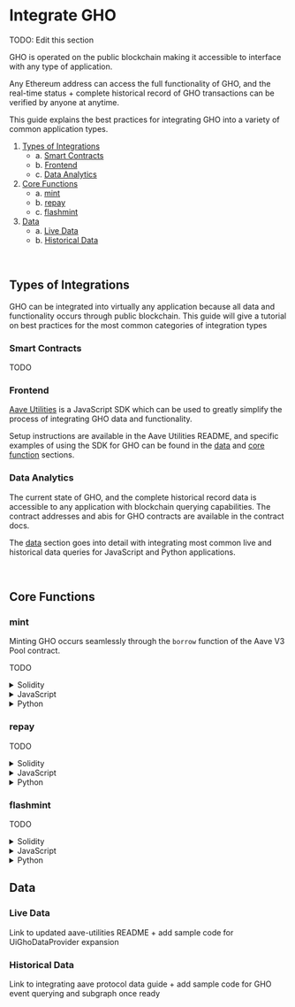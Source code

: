 # Integrate GHO

TODO: Edit this section

GHO is operated on the public blockchain making it accessible to interface with any type of application.

Any Ethereum address can access the full functionality of GHO, and the real-time status + complete historical record of GHO transactions can be verified by anyone at anytime.

This guide explains the best practices for integrating GHO into a variety of common application types.

1.  [Types of Integrations](#types-of-integations)
    - a. [Smart Contracts](#smart-contracts)
    - b. [Frontend](#frontend)
    - c. [Data Analytics](#data-analytics)
2.  [Core Functions](#core-functions)
    - a. [mint](#mint)
    - b. [repay](#repay)
    - c. [flashmint](#flashmint)
3.  [Data](#data)
    - a. [Live Data](#live-data)
    - b. [Historical Data](#historical-data)

<br />

## Types of Integrations

GHO can be integrated into virtually any application because all data and functionality occurs through public blockchain. This guide will give a tutorial on best practices for the most common categories of integration types

### Smart Contracts

TODO

### Frontend

[Aave Utilities](https://github.com/aave/aave-utilities) is a JavaScript SDK which can be used to greatly simplify the process of integrating GHO data and functionality.

Setup instructions are available in the Aave Utilities README, and specific examples of using the SDK for GHO can be found in the [data](#data) and [core function](#core-functions) sections.

### Data Analytics

The current state of GHO, and the complete historical record data is accessible to any application with blockchain querying capabilities. The contract addresses and abis for GHO contracts are available in the contract docs.

The [data](#data) section goes into detail with integrating most common live and historical data queries for JavaScript and Python applications.

<br />

## Core Functions

### mint

Minting GHO occurs seamlessly through the `borrow` function of the Aave V3 Pool contract.

TODO

<details>
    <summary>Solidity</summary>

</details>

<details>
    <summary>JavaScript</summary>
    
</details>

<details>
    <summary>Python</summary>
    
</details>

### repay

TODO

<details>
    <summary>Solidity</summary>

</details>

<details>
    <summary>JavaScript</summary>
    
</details>

<details>
    <summary>Python</summary>
    
</details>

### flashmint

TODO

<details>
    <summary>Solidity</summary>

</details>

<details>
    <summary>JavaScript</summary>
    
</details>

<details>
    <summary>Python</summary>
    
</details>

## Data

### Live Data

Link to updated aave-utilities README + add sample code for UiGhoDataProvider expansion

### Historical Data

Link to integrating aave protocol data guide + add sample code for GHO event querying and subgraph once ready
